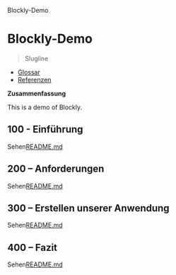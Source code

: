 Blockly-Demo

# Blockly-Demo

> Slugline

-   [Glossar](./GLOSSARY.md)
-   [Referenzen](./REFERENCES.md)

**Zusammenfassung**

This is a demo of Blockly.

## 100 - Einführung

Sehen[README.md](./100/README.md)

## 200 – Anforderungen

Sehen[README.md](./200/README.md)

## 300 – Erstellen unserer Anwendung

Sehen[README.md](./300/README.md)

## 400 – Fazit

Sehen[README.md](./400/README.md)
